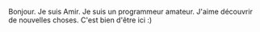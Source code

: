 Bonjour.
Je suis Amir.
Je suis un programmeur amateur.
J'aime découvrir de nouvelles choses. 
C'est bien d'être ici :)
